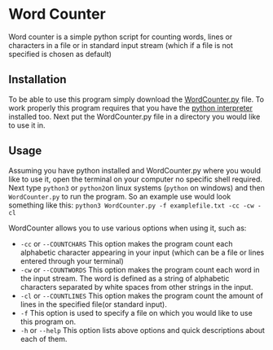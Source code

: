 # Word Counter
Word counter is a simple python script for counting words,
 lines or characters in a file or in standard input stream
 (which if a file is not specified is chosen as default)
## Installation
To be able to use this program simply download the [WordCounter.py](WordCounter.py) file. To work properly this program
requires that you have the [python interpreter](https://www.python.org/downloads/) installed too.
Next put the WordCounter.py file in a directory you would like to use it in.
## Usage
Assuming you have python installed and WordCounter.py where you would like to use it, open the terminal
 on your computer no specific shell required. Next type
 `python3` or `python2`on linux systems (`python` on windows) and then `WordCounter.py` to run the program. So an example use would look something like this:
 `python3 WordCounter.py -f examplefile.txt -cc -cw -cl`
 
 WordCounter allows you to use various options when using it, such as:
*  `-cc` or `--COUNTCHARS`
   This option makes the program count each alphabetic character appearing in your input
   (which can be a file or lines entered through your terminal)
*  `-cw` or `--COUNTWORDS`
   This option makes the program count each word in the input stream. The word is defined as a string
   of alphabetic characters separated by white spaces from other strings in the input.
*  `-cl` or `--COUNTLINES`
    This option makes the program count the amount of lines in the specified file(or standard input).
*   `-f`
    This option is used to specify a file on which you would like to use this program on.
*   `-h` or `--help`
    This option lists above options and quick descriptions about each of them.